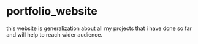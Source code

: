 # portfolio_website
this website is generalization about all my projects that i have done so far and will help to reach wider audience.
